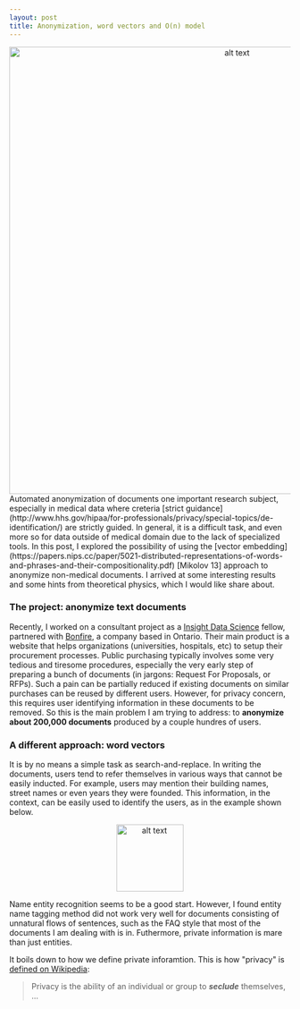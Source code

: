 ```yaml
---
layout: post
title: Anonymization, word vectors and O(n) model
---
```

<center> <img src="http://archive2.cra.org/ccc/files/images/privacy.jpg" alt="alt text" width="800px"> </center>
Automated anonymization of documents one important research subject, especially in medical data where creteria [strict guidance](http://www.hhs.gov/hipaa/for-professionals/privacy/special-topics/de-identification/) are strictly guided. In general, it is a difficult task, and even more so for data outside of medical domain due to the lack of specialized tools. In this post, I explored the possibility of using the [vector embedding](https://papers.nips.cc/paper/5021-distributed-representations-of-words-and-phrases-and-their-compositionality.pdf) [Mikolov 13] approach to anonymize non-medical documents. I arrived at some interesting results and some hints from theoretical physics, which I would like share about. 


### The project: anonymize text documents

Recently, I worked on a consultant project as a [Insight Data Science](http://insightdatascience.com/) fellow, partnered with [Bonfire](http://gobonfire.com), a company based in Ontario. Their main product is a website that helps organizations (universities, hospitals, etc) to setup their procurement processes. Public purchasing typically involves some very tedious and tiresome procedures, especially the very early step of preparing a bunch of documents (in jargons: Request For Proposals, or RFPs). Such a pain can be partially reduced if existing documents on similar purchases can be reused by different users. However, for privacy concern, this requires user identifying information in these documents to be removed. So this is the main problem I am trying to address: to **anonymize about 200,000 documents** produced by a couple hundres of users. 

### A different approach: word vectors

It is by no means a simple task as search-and-replace. In writing the documents, users tend to refer themselves in various ways that cannot be easily inducted. For example, users may mention their building names, street names or even years they were founded. This information, in the context, can be easily used to identify the users, as in the example shown below.

<center> <img src="{{ site.baseurl }}/images/utopia.png" alt="alt text" height="120px"> </center>

Name entity recognition seems to be a good start. However, I found entity name tagging method did not work very well for documents consisting of unnatural flows of sentences, such as the FAQ style that most of the documents I am dealing with is in. Futhermore, private information is mare than just entities. 

It boils down to how we define private inforamtion. This is how "privacy" is [defined on Wikipedia](https://en.wikipedia.org/wiki/Privacy): 

> Privacy is the ability of an individual or group to ***seclude*** themselves, ...






